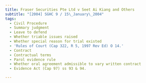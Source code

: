 ```yaml
---
title: Fraser Securities Pte Ltd v Seet Ai Kiang and Others
subtitle: "[2004] SGHC 9 / 15\_January\_2004"
tags:
  - Civil Procedure
  - Summary judgment
  - Leave to defend
  - Whether triable issues raised
  - Whether special reason for trial existed
  - 'Rules of Court (Cap 322, R 5, 1997 Rev Ed) O 14.'
  - Contract
  - Contractual terms
  - Parol evidence rule
  - Whether oral agreement admissible to vary written contract
  - Evidence Act (Cap 97) ss 93 & 94.

---
```


